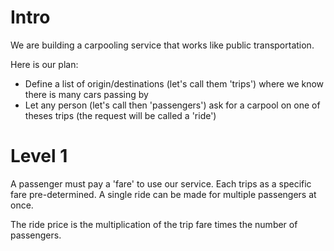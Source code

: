 # Intro

We are building a carpooling service that works like public transportation.

Here is our plan:

- Define a list of origin/destinations (let's call them 'trips') where we know there is many cars passing by
- Let any person (let's call then 'passengers') ask for a carpool on one of theses trips (the request will be called a 'ride')

# Level 1

A passenger must pay a 'fare' to use our service.
Each trips as a specific fare pre-determined.
A single ride can be made for multiple passengers at once.

The ride price is the multiplication of the trip fare times the number of passengers.
